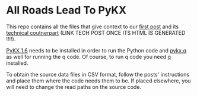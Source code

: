 # All Roads Lead To PyKX

This repo contains all the files that give context to our [first post](first-post/AllRoadsLeadToPyKX.md) and its [technical coutnerpart](technical-post/) (LINK TECH POST ONCE ITS HTML IS GENERATED !!!!).

[PyKX 1.6](https://code.kx.com/pykx/1.6/getting-started/installing.html) needs to be installed in order to run the Python code and [pykx.q](https://code.kx.com/pykx/1.6/api/pykx_under_q.html) as well for running the q code. Of course, to run q code you need [q](https://code.kx.com/q/learn/install/) installed.

To obtain the source data files in CSV format, follow the posts' instructions and place them where the code needs them to be. If placed elsewhere, you will need to change the read paths on the source code.